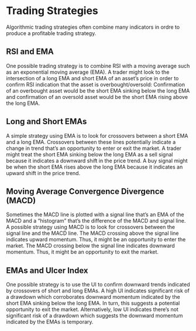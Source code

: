 # Trading Strategies

Algorithmic trading strategies often combine many indicators in ordre to produce a profitable trading strategy.

## RSI and EMA

One possible trading strategy is to combine RSI with a moving average such as an exponential moving average (EMA). A trader might look to the intersection of a long EMA and short EMA of an asset’s price in order to confirm RSI indication that the asset is overbought/oversold: Confirmation of an overbought asset would be the short EMA sinking below the long EMA and confirmation of an oversold asset would be the short EMA rising above the long EMA.

## Long and Short EMAs

A simple strategy using EMA is to look for crossovers between a short EMA and a long EMA. Crossovers between these lines potentially indicate a change in trend that’s an opportunity to enter or exit the market. A trader might treat the short EMA sinking below the long EMA as a sell signal because it indicates a downward shift in the price trend. A buy signal might be when the short EMA rises above the long EMA because it indicates an upward shift in the price trend.

## Moving Average Convergence Divergence (MACD)

Sometimes the MACD line is plotted with a signal line that’s an EMA of the MACD and a “histogram” that’s the difference of the MACD and signal line. A possible strategy using MACD is to look for crossovers between the signal line and the MACD line. The MACD crossing above the signal line indicates upward momentum. Thus, it might be an opportunity to enter the market. The MACD crossing below the signal line indicates downward momentum. Thus, it might be an opportunity to exit the market.

## EMAs and Ulcer Index

One possible strategy is to use the UI to confirm downward trends indicated by crossovers of short and long EMAs. A high UI indicates significant risk of a drawdown which corroborates downward momentum indicated by the short EMA sinking below the long EMA. In turn, this suggests a potential opportunity to exit the market. Alternatively, low UI indicates there’s not significant risk of a drawdown which suggests the downward momentum indicated by the EMAs is temporary.
